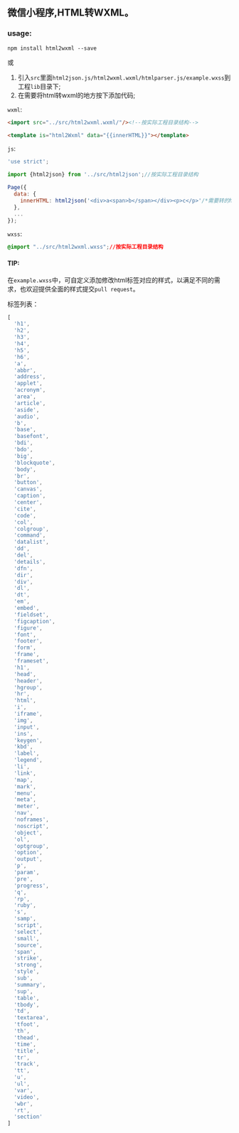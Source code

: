 
## 微信小程序,HTML转WXML。

### usage:

`npm install html2wxml --save`

或

1. 引入`src`里面`html2json.js/html2wxml.wxml/htmlparser.js/example.wxss`到工程`lib`目录下;
2. 在需要将html转wxml的地方按下添加代码;

`wxml`:

```html
<import src="../src/html2wxml.wxml/"/><!--按实际工程目录结构-->

<template is="html2Wxml" data="{{innerHTML}}"></template>
```

`js`:

```javascript
'use strict';

import {html2json} from '../src/html2json';//按实际工程目录结构

Page({
  data: {
    innerHTML: html2json('<div>a<span>b</span></div><p>c</p>'/*需要转的html*/).child
  },
  ...
});
```

`wxss`:

```css
@import "../src/html2wxml.wxss";//按实际工程目录结构
```

#### TIP:

在`example.wxss`中，可自定义添加修改html标签对应的样式，以满足不同的需求，也欢迎提供全面的样式提交`pull request`。

标签列表：

```javascript
[
  'h1',
  'h2',
  'h3',
  'h4',
  'h5',
  'h6',
  'a',
  'abbr',
  'address',
  'applet',
  'acronym',
  'area',
  'article',
  'aside',
  'audio',
  'b',
  'base',
  'basefont',
  'bdi',
  'bdo',
  'big',
  'blockquote',
  'body',
  'br',
  'button',
  'canvas',
  'caption',
  'center',
  'cite',
  'code',
  'col',
  'colgroup',
  'command',
  'datalist',
  'dd',
  'del',
  'details',
  'dfn',
  'dir',
  'div',
  'dl',
  'dt',
  'em',
  'embed',
  'fieldset',
  'figcaption',
  'figure',
  'font',
  'footer',
  'form',
  'frame',
  'frameset',
  'h1',
  'head',
  'header',
  'hgroup',
  'hr',
  'html',
  'i',
  'iframe',
  'img',
  'input',
  'ins',
  'keygen',
  'kbd',
  'label',
  'legend',
  'li',
  'link',
  'map',
  'mark',
  'menu',
  'meta',
  'meter',
  'nav',
  'noframes',
  'noscript',
  'object',
  'ol',
  'optgroup',
  'option',
  'output',
  'p',
  'param',
  'pre',
  'progress',
  'q',
  'rp',
  'ruby',
  's',
  'samp',
  'script',
  'select',
  'small',
  'source',
  'span',
  'strike',
  'strong',
  'style',
  'sub',
  'summary',
  'sup',
  'table',
  'tbody',
  'td',
  'textarea',
  'tfoot',
  'th',
  'thead',
  'time',
  'title',
  'tr',
  'track',
  'tt',
  'u',
  'ul',
  'var',
  'video',
  'wbr',
  'rt',
  'section'
]
```


